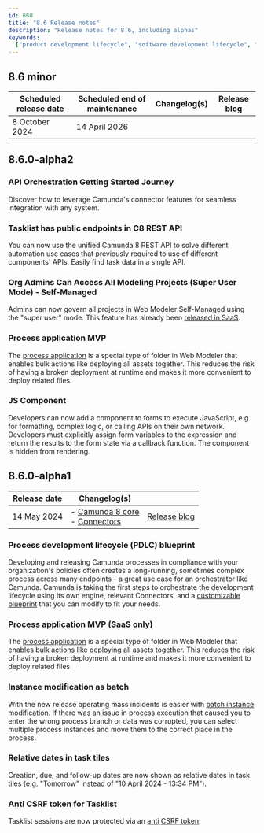 ```yaml
---
id: 860
title: "8.6 Release notes"
description: "Release notes for 8.6, including alphas"
keywords:
  ["product development lifecycle", "software development lifecycle", "CI/CD"]
---
```


## 8.6 minor

| Scheduled release date | Scheduled end of maintenance | Changelog(s) | Release blog |
| ---------------------- | ---------------------------- | ------------ | ------------ |
| 8 October 2024         | 14 April 2026                |              |              |

## 8.6.0-alpha2

### API Orchestration Getting Started Journey

<!-- https://github.com/camunda/product-hub/issues/2348 -->

Discover how to leverage Camunda's connector features for seamless integration with any system.

### Tasklist has public endpoints in C8 REST API

<!-- https://github.com/camunda/product-hub/issues/2245 -->

You can now use the unified Camunda 8 REST API to solve different automation use cases that previously required to use of different components' APIs. Easily find task data in a single API.

### Org Admins Can Access All Modeling Projects (Super User Mode) - Self-Managed

<!-- https://github.com/camunda/product-hub/issues/1116 -->

Admins can now govern all projects in Web Modeler Self-Managed using the "super user" mode. This feature has already been [released in SaaS](/components/modeler/web-modeler/collaboration.md#super-user-mode).

### Process application MVP

<!-- https://github.com/camunda/product-hub/issues/1983 -->

The [process application](/components/modeler/web-modeler/process-applications.md) is a special type of folder in Web Modeler that enables bulk actions like deploying all assets together. This reduces the risk of having a broken deployment at runtime and makes it more convenient to deploy related files.

### JS Component

<!-- https://github.com/camunda/product-hub/issues/2178 -->

Developers can now add a component to forms to execute JavaScript, e.g. for formatting, complex logic, or calling APIs on their own network. Developers must explicitly assign form variables to the expression and return the results to the form state via a callback function. The component is hidden from rendering.

## 8.6.0-alpha1

| Release date | Changelog(s)                                                                                                                                                              |                                                                                  |
| ------------ | ------------------------------------------------------------------------------------------------------------------------------------------------------------------------- | -------------------------------------------------------------------------------- |
| 14 May 2024  | - [ Camunda 8 core ](https://github.com/camunda/zeebe/releases/tag/8.6.0-alpha1) <br /> - [ Connectors ](https://github.com/camunda/connectors/releases/tag/8.6.0-alpha1) | [Release blog](https://camunda.com/blog/2024/05/camunda-alpha-release-may-2024/) |

### Process development lifecycle (PDLC) blueprint

<!-- https://github.com/camunda/product-hub/issues/2014 -->

Developing and releasing Camunda processes in compliance with your organization's policies often creates a long-running, sometimes complex process across many endpoints - a great use case for an orchestrator like Camunda. Camunda is taking the first steps to orchestrate the development lifecycle using its own engine, relevant Connectors, and a [customizable blueprint](https://marketplace.camunda.com/en-US/apps/439170/cicd-pipeline) that you can modify to fit your needs.

### Process application MVP (SaaS only)

<!-- https://github.com/camunda/product-hub/issues/1983 -->

The [process application](/components/modeler/web-modeler/process-applications.md) is a special type of folder in Web Modeler that enables bulk actions like deploying all assets together. This reduces the risk of having a broken deployment at runtime and makes it more convenient to deploy related files.

### Instance modification as batch

<!-- Link to main page in https://github.com/camunda/camunda-docs/pull/3747 -->

With the new release operating mass incidents is easier with [batch instance modification](/components/operate/userguide/process-instance-batch-modification.md). If there was an issue in process execution that caused you to enter the wrong process branch or data was corrupted, you can select multiple process instances and move them to the correct place in the process.

### Relative dates in task tiles

<!-- No docs available -->

Creation, due, and follow-up dates are now shown as relative dates in task tiles (e.g. "Tomorrow" instead of "10 April 2024 - 13:34 PM").

### Anti CSRF token for Tasklist

<!-- https://github.com/camunda/camunda-docs/pull/3672 -->

Tasklist sessions are now protected via an [anti CSRF token](/self-managed/tasklist-deployment/tasklist-configuration.md#cross-site-request-forgery-protection).
